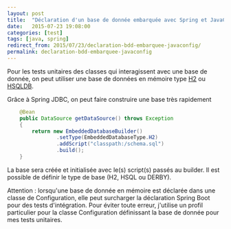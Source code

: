```yaml
---
layout: post
title:  "Déclaration d'un base de donnée embarquée avec Spring et JavaConfig"
date:   2015-07-23 19:08:00
categories: [test]
tags: [java, spring]
redirect_from: 2015/07/23/declaration-bdd-embarquee-javaconfig/
permalink: declaration-bdd-embarquee-javaconfig
---
```


Pour les tests unitaires des classes qui interagissent avec une base de donnée, on peut utiliser une base de données en mémoire type [H2]() ou [HSQLDB]().

Grâce à Spring JDBC, on peut faire construire une base très rapidement 
 
```java
	@Bean
	public DataSource getDataSource() throws Exception
	{
		return new EmbeddedDatabaseBuilder()
				.setType(EmbeddedDatabaseType.H2)
				.addScript("classpath:/schema.sql")
				.build();
	}
```

La base sera créée et initialisée avec le(s) script(s) passés au builder. Il est possible de définir le type de base (H2, HSQL ou DERBY).

Attention : lorsqu'une base de donnée en mémoire est déclarée dans une classe de Configuration, elle peut surcharger la déclaration Spring Boot pour des tests d'intégration.
Pour éviter toute erreur, j'utilise un profil particulier pour la classe Configuration définissant la base de donnée pour mes tests unitaires. 